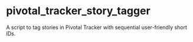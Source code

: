 pivotal_tracker_story_tagger
============================

A script to tag stories in Pivotal Tracker with sequential user-friendly short IDs.
